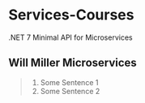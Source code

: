 # Services-Courses

.NET 7 Minimal API for Microservices

## Will Miller Microservices

> 1. Some Sentence 1
> 1. Some Sentence 2
